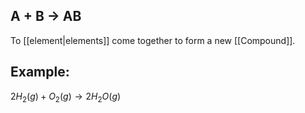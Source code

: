 ## A + B $\rightarrow$ AB

To [[element|elements]] come together to form a new [[Compound]]. 

## Example:
$2 H_2(g) + O_2(g) \rightarrow 2 H_2O(g)$
